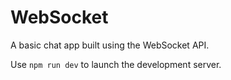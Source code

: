 # WebSocket

A basic chat app built using the WebSocket API.

Use `npm run dev` to launch the development server.
